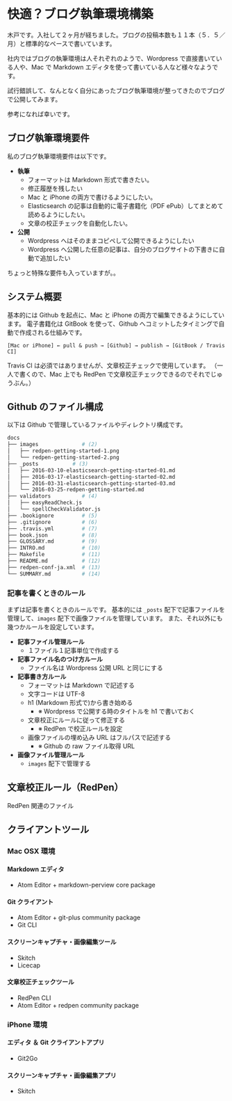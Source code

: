 # 快適？ブログ執筆環境構築
木戸です。入社して２ヶ月が経ちました。ブログの投稿本数も１１本（５．５／月）と標準的なペースで書いています。

社内ではブログの執筆環境は人それぞれのようで、Wordpress で直接書いている人や、Mac で Markdown エディタを使って書いている人など様々なようです。

試行錯誤して、なんとなく自分にあったブログ執筆環境が整ってきたのでブログで公開してみます。

参考になれば幸いです。

## ブログ執筆環境要件
私のブログ執筆環境要件は以下です。

- **執筆**
  - フォーマットは Markdown 形式で書きたい。
  - 修正履歴を残したい
  - Mac と iPhone の両方で書けるようにしたい。
  - Elasticsearch の記事は自動的に電子書籍化（PDF ePub）してまとめて読めるようにしたい。
  - 文章の校正チェックを自動化したい。
- **公開**
  - Wordpress へはそのままコピペして公開できるようにしたい
  - Wordpress へ公開した任意の記事は、自分のブログサイトの下書きに自動で追加したい

ちょっと特殊な要件も入っていますが。。

## システム概要
基本的には Github を起点に、Mac と iPhone の両方で編集できるようにしています。
電子書籍化は GitBook を使って、Github へコミットしたタイミングで自動で作成される仕組みです。

```
[Mac or iPhone] ← pull & push → [Github] → publish → [GitBook / Travis CI]
```

Travis CI は必須ではありませんが、文章校正チェックで使用しています。
（一人で書くので、Mac 上でも RedPen で文章校正チェックできるのでそれでじゅうぶん。）

## Github のファイル構成
以下は Github で管理しているファイルやディレクトリ構成です。

```sh
docs
├── images              # (2)
│   ├── redpen-getting-started-1.png
│   └── redpen-getting-started-2.png
├── _posts           # (3)
│   ├── 2016-03-10-elasticsearch-getting-started-01.md
│   ├── 2016-03-17-elasticsearch-getting-started-02.md
│   ├── 2016-03-31-elasticsearch-getting-started-03.md
│   └── 2016-03-25-redpen-getting-started.md
├── validators          # (4)
│   ├── easyReadCheck.js
│   └── spellCheckValidator.js
├── .bookignore         # (5)
├── .gitignore          # (6)
├── .travis.yml         # (7)
├── book.json           # (8)
├── GLOSSARY.md         # (9)
├── INTRO.md            # (10)
├── Makefile            # (11)
├── README.md           # (12)
├── redpen-conf-ja.xml  # (13)
└── SUMMARY.md          # (14)
```

### 記事を書くときのルール
まずは記事を書くときのルールです。
基本的には `_posts` 配下で記事ファイルを管理して、`images` 配下で画像ファイルを管理しています。
また、それ以外にも幾つかルールを設定しています。

- **記事ファイル管理ルール**
  - １ファイル１記事単位で作成する
- **記事ファイル名のつけ方ルール**
  - ファイル名は Wordpress 公開 URL と同じにする
- **記事書き方ルール**
  - フォーマットは Markdown で記述する
  - 文字コードは UTF-8
  - h1 (Markdown 形式で)から書き始める
    - ※ Wordpress で公開する時のタイトルを h1 で書いておく
  - 文章校正にルールに従って修正する
    - ※ RedPen で校正ルールを設定
  - 画像ファイルの埋め込み URL はフルパスで記述する
    - ※ Github の raw ファイル取得 URL
- **画像ファイル管理ルール**
  - `images` 配下で管理する

## 文章校正ルール（RedPen）
RedPen 関連のファイル

## クライアントツール

### Mac OSX 環境
#### Markdown エディタ
* Atom Editor + markdown-perview core package

#### Git クライアント
* Atom Editor + git-plus community package
* Git CLI

#### スクリーンキャプチャ・画像編集ツール
* Skitch
* Licecap

#### 文章校正チェックツール
* RedPen CLI
* Atom Editor + redpen community package

### iPhone 環境
#### エディタ ＆ Git クライアントアプリ
* Git2Go

#### スクリーンキャプチャ・画像編集アプリ
* Skitch
